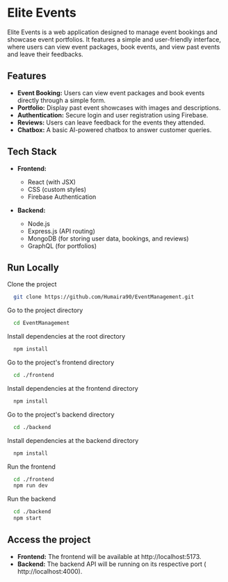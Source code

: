 
# Elite Events

Elite Events is a web application designed to manage event bookings and showcase event portfolios. It features a simple and user-friendly interface, where users can view event packages, book events, and view past events and leave their feedbacks.


## Features

- **Event Booking:** Users can view event packages and book events directly through a simple form.
- **Portfolio:** Display past event showcases with images and descriptions.
- **Authentication:** Secure login and user registration using Firebase.
- **Reviews:** Users can leave feedback for the events they attended.
- **Chatbox:** A basic AI-powered chatbox to answer customer queries.



## Tech Stack

- **Frontend:**
  - React (with JSX)
  - CSS (custom styles)
  - Firebase Authentication
 

- **Backend:**
  - Node.js
  - Express.js (API routing)
  - MongoDB (for storing user data, bookings, and reviews)
  - GraphQL (for portfolios)


## Run Locally

Clone the project

```bash
  git clone https://github.com/Humaira90/EventManagement.git
```

Go to the project directory

```bash
  cd EventManagement
```

Install dependencies at the root directory

```bash
  npm install
```
Go to the project's frontend directory

```bash
  cd ./frontend
```
Install dependencies at the frontend directory

```bash
  npm install
```
Go to the project's backend directory

```bash
  cd ./backend
```
Install dependencies at the backend directory

```bash
  npm install
```
Run the frontend 

```bash
  cd ./frontend
  npm run dev
```
Run the backend

```bash
  cd ./backend
  npm start
```

## Access the project
- **Frontend:** The frontend will be available at http://localhost:5173.
- **Backend:** The backend API will be running on its respective port ( http://localhost:4000).
